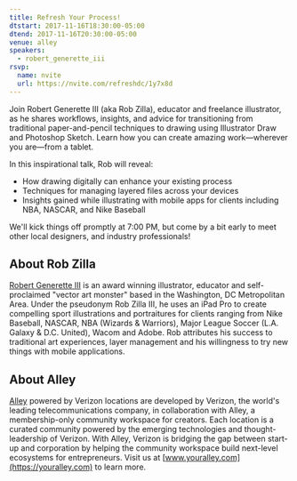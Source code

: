 ```yaml
---
title: Refresh Your Process!
dtstart: 2017-11-16T18:30:00-05:00
dtend: 2017-11-16T20:30:00-05:00
venue: alley
speakers:
  - robert_generette_iii
rsvp:
  name: nvite
  url: https://nvite.com/refreshdc/1y7x8d
---
```


Join Robert Generette III (aka Rob Zilla), educator and freelance illustrator, as he shares workflows, insights, and advice for transitioning from traditional paper-and-pencil techniques to drawing using Illustrator Draw and Photoshop Sketch. Learn how you can create amazing work—wherever you are—from a tablet.

In this inspirational talk, Rob will reveal:

- How drawing digitally can enhance your existing process
- Techniques for managing layered files across your devices
- Insights gained while illustrating with mobile apps for clients including NBA, NASCAR, and Nike Baseball

We'll kick things off promptly at 7:00 PM, but come by a bit early to meet other local designers, and industry professionals!

## About Rob Zilla

[Robert Generette III](https://www.behance.net/Generette) is an award winning illustrator, educator and self-proclaimed "vector art monster" based in the Washington, DC Metropolitan Area. Under the pseudonym Rob Zilla III, he uses an iPad Pro to create compelling sport illustrations and portraitures for clients ranging from Nike Baseball, NASCAR, NBA (Wizards & Warriors), Major League Soccer (L.A. Galaxy & D.C. United), Wacom and Adobe. Rob attributes his success to traditional art experiences, layer management and his willingness to try new things with mobile applications.

## About Alley

[Alley](https://youralley.com) powered by Verizon locations are developed by Verizon, the world's leading telecommunications company, in collaboration with Alley, a membership-only community workspace for creators. Each location is a curated community powered by the emerging technologies and thought-leadership of Verizon. With Alley, Verizon is bridging the gap between start-up and corporation by helping the community workspace build next-level ecosystems for entrepreneurs. Visit us at [www.youralley.com](https://youralley.com) to learn more.
